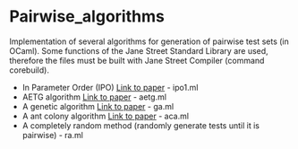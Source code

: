 Pairwise_algorithms
===================

Implementation of several algorithms for generation of pairwise test sets (in OCaml). Some functions of the Jane Street Standard Library are used, therefore the files must be built with Jane Street Compiler (command corebuild). 

* In Parameter Order (IPO) [Link to paper](http://ieeexplore.ieee.org/xpl/login.jsp?tp=&arnumber=731623&url=http%3A%2F%2Fieeexplore.ieee.org%2Fxpls%2Fabs_all.jsp%3Farnumber%3D731623) - ipo1.ml
* AETG algorithm [Link to paper](http://ieeexplore.ieee.org/xpl/login.jsp?tp=&arnumber=605761&url=http%3A%2F%2Fieeexplore.ieee.org%2Fxpls%2Fabs_all.jsp%3Farnumber%3D605761) - aetg.ml
* A genetic algorithm [Link to paper](http://ieeexplore.ieee.org/xpl/login.jsp?tp=&arnumber=1342808&url=http%3A%2F%2Fieeexplore.ieee.org%2Fxpls%2Fabs_all.jsp%3Farnumber%3D1342808) - ga.ml
* A ant colony algorithm [Link to paper](http://ieeexplore.ieee.org/xpl/login.jsp?tp=&arnumber=1342808&url=http%3A%2F%2Fieeexplore.ieee.org%2Fxpls%2Fabs_all.jsp%3Farnumber%3D1342808) - aca.ml
* A completely random method (randomly generate tests until it is pairwise) - ra.ml
